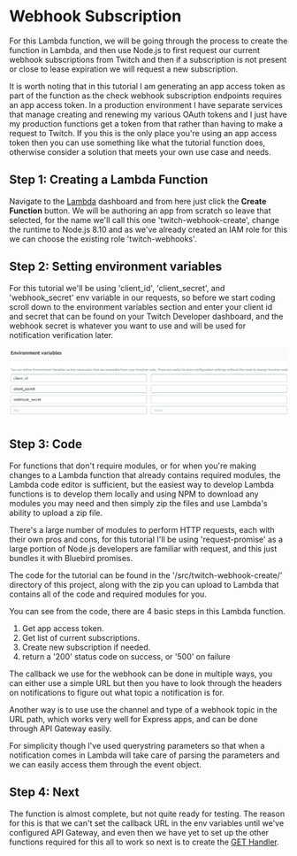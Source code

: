 # Webhook Subscription
For this Lambda function, we will be going through the process to create the function in Lambda, and then use Node.js to first request our current webhook subscriptions from Twitch and then if a subscription is not present or close to lease expiration we will request a new subscription.

It is worth noting that in this tutorial I am generating an app access token as part of the function as the check webhook subscription endpoints requires an app access token. In a production environment I have separate services that manage creating and renewing my various OAuth tokens and I just have my production functions get a token from that rather than having to make a request to Twitch. If you this is the only place you're using an app access token then you can use something like what the tutorial function does, otherwise consider a solution that meets your own use case and needs.


## Step 1: Creating a Lambda Function
Navigate to the [Lambda](https://console.aws.amazon.com/lambda/home) dashboard and from here just click the **Create Function** button. We will be authoring an app from scratch so leave that selected, for the name we'll call this one 'twitch-webhook-create', change the runtime to Node.js 8.10 and as we've already created an IAM role for this we can choose the existing role 'twitch-webhooks'.


## Step 2: Setting environment variables
For this tutorial we'll be using 'client_id', 'client_secret', and 'webhook_secret' env variable in our requests, so before we start coding scroll down to the environment variables section and enter your client id and secret that can be found on your Twitch Developer dashboard, and the webhook secret is whatever you want to use and will be used for notification verification later.

![ENV Var](/docs/images/Lambda-Create-1.png)


## Step 3: Code
For functions that don't require modules, or for when you're making changes to a Lambda function that already contains required modules, the Lambda code editor is sufficient, but the easiest way to develop Lambda functions is to develop them locally and using NPM to download any modules you may need and then simply zip the files and use Lambda's ability to upload a zip file.

There's a large number of modules to perform HTTP requests, each with their own pros and cons, for this tutorial I'll be using 'request-promise' as a large portion of Node.js developers are familiar with request, and this just bundles it with Bluebird promises.

The code for the tutorial can be found in the '/src/twitch-webhook-create/' directory of this project, along with the zip you can upload to Lambda that contains all of the code and required modules for you.

You can see from the code, there are 4 basic steps in this Lambda function.
1. Get app access token.
1. Get list of current subscriptions.
1. Create new subscription if needed.
1. return a '200' status code on success, or '500' on failure

The callback we use for the webhook can be done in multiple ways, you can either use a simple URL but then you have to look through the headers on notifications to figure out what topic a notification is for.

Another way is to use use the channel and type of a webhook topic in the URL path, which works very well for Express apps, and can be done through API Gateway easily.

For simplicity though I've used querystring parameters so that when a notification comes in Lambda will take care of parsing the parameters and we can easily access them through the event object.


## Step 4: Next
The function is almost complete, but not quite ready for testing. The reason for this is that we can't set the callback URL in the env variables until we've configured API Gateway, and even then we have yet to set up the other functions required for this all to work so next is to create the [GET Handler](/docs/Lambda_GET.md).